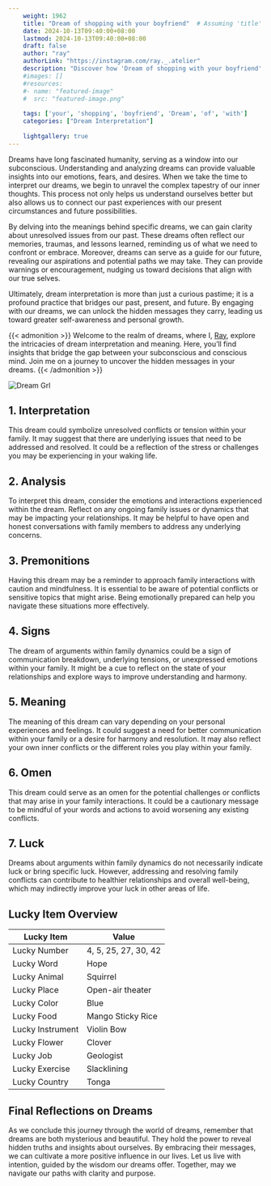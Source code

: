 ```yaml
---
    weight: 1962
    title: "Dream of shopping with your boyfriend"  # Assuming 'title' column exists
    date: 2024-10-13T09:40:00+08:00
    lastmod: 2024-10-13T09:40:00+08:00
    draft: false
    author: "ray"
    authorLink: "https://instagram.com/ray._.atelier"
    description: "Discover how 'Dream of shopping with your boyfriend' can interpret your future and uncover its significant meanings in your life."
    #images: []
    #resources:
    #- name: "featured-image"
    #  src: "featured-image.png"
    
    tags: ['your', 'shopping', 'boyfriend', 'Dream', 'of', 'with']
    categories: ["Dream Interpretation"]
    
    lightgallery: true
---
```

    
Dreams have long fascinated humanity, serving as a window into our subconscious. Understanding and analyzing dreams can provide valuable insights into our emotions, fears, and desires. When we take the time to interpret our dreams, we begin to unravel the complex tapestry of our inner thoughts. This process not only helps us understand ourselves better but also allows us to connect our past experiences with our present circumstances and future possibilities.

By delving into the meanings behind specific dreams, we can gain clarity about unresolved issues from our past. These dreams often reflect our memories, traumas, and lessons learned, reminding us of what we need to confront or embrace. Moreover, dreams can serve as a guide for our future, revealing our aspirations and potential paths we may take. They can provide warnings or encouragement, nudging us toward decisions that align with our true selves.

Ultimately, dream interpretation is more than just a curious pastime; it is a profound practice that bridges our past, present, and future. By engaging with our dreams, we can unlock the hidden messages they carry, leading us toward greater self-awareness and personal growth.

{{< admonition >}}
Welcome to the realm of dreams, where I, [Ray](https://instagram.com/ray._.atelier), explore the intricacies of dream interpretation and meaning. Here, you’ll find insights that bridge the gap between your subconscious and conscious mind. Join me on a journey to uncover the hidden messages in your dreams.
{{< /admonition >}}

![Dream Grl](https://cdn.pixabay.com/photo/2017/11/02/03/35/gothic-2910057_1280.jpg "Dream Grl")

## 1. Interpretation
 This dream could symbolize unresolved conflicts or tension within your family. It may suggest that there are underlying issues that need to be addressed and resolved. It could be a reflection of the stress or challenges you may be experiencing in your waking life.

## 2. Analysis
 To interpret this dream, consider the emotions and interactions experienced within the dream. Reflect on any ongoing family issues or dynamics that may be impacting your relationships. It may be helpful to have open and honest conversations with family members to address any underlying concerns.

## 3. Premonitions
 Having this dream may be a reminder to approach family interactions with caution and mindfulness. It is essential to be aware of potential conflicts or sensitive topics that might arise. Being emotionally prepared can help you navigate these situations more effectively.

## 4. Signs
 The dream of arguments within family dynamics could be a sign of communication breakdown, underlying tensions, or unexpressed emotions within your family. It might be a cue to reflect on the state of your relationships and explore ways to improve understanding and harmony.

## 5. Meaning
 The meaning of this dream can vary depending on your personal experiences and feelings. It could suggest a need for better communication within your family or a desire for harmony and resolution. It may also reflect your own inner conflicts or the different roles you play within your family.

## 6. Omen
 This dream could serve as an omen for the potential challenges or conflicts that may arise in your family interactions. It could be a cautionary message to be mindful of your words and actions to avoid worsening any existing conflicts.

## 7. Luck
 Dreams about arguments within family dynamics do not necessarily indicate luck or bring specific luck. However, addressing and resolving family conflicts can contribute to healthier relationships and overall well-being, which may indirectly improve your luck in other areas of life.

## Lucky Item Overview
| Lucky Item          | Value              |
|---------------|--------------------|
| Lucky Number        | 4, 5, 25, 27, 30, 42  |
| Lucky Word          | Hope |
| Lucky Animal        | Squirrel |
| Lucky Place         | Open-air theater     |
| Lucky Color         | Blue     |
| Lucky Food          | Mango Sticky Rice      |
| Lucky Instrument    | Violin Bow |
| Lucky Flower        | Clover    |
| Lucky Job           | Geologist       |
| Lucky Exercise      | Slacklining  |
| Lucky Country       | Tonga    |


##  Final Reflections on Dreams

As we conclude this journey through the world of dreams, remember that dreams are both mysterious and beautiful. They hold the power to reveal hidden truths and insights about ourselves. By embracing their messages, we can cultivate a more positive influence in our lives. Let us live with intention, guided by the wisdom our dreams offer. Together, may we navigate our paths with clarity and purpose.
